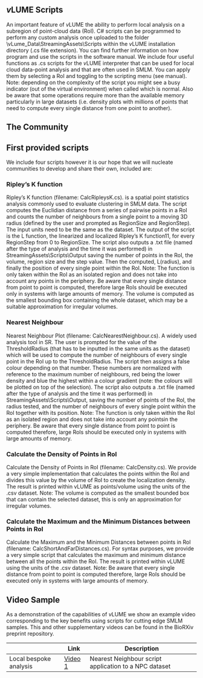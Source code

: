 ## *v*LUME Scripts

An important feature of *v*LUME the ability to perform local analysis on a subregion of point-cloud data (RoI). C#
scripts can be programmed to perform any custom analysis once uploaded to the folder
\vLume_Data\StreamingAssets\Scripts within the *v*LUME installation directory (.cs file extension). You can find
further information on how program and use the scripts in the software manual.
We include four useful functions as .cs scripts for the *v*LUME interpreter that can be used for local cloud data-point
analysis and that are often used in SMLM. You can apply them by selecting a RoI and toggling to the scripting menu
(see manual). Note: depending on the complexity of the script you might see a busy indicator (out of the virtual
environment) when called which is normal. Also be aware that some operations require more than the available memory
particularly in large datasets (i.e. density plots with millions of points that need to compute every single distance from
one point to another).

## The Community

## First provided scripts
We include four scripts however it is our hope that we will nucleate communities to develop and share their own,
included are:

### Ripley’s K function

Ripley’s K function (filename: CalcRipleysK.cs). is a spatial point statistics analysis commonly used to
evaluate clustering in SMLM data. The script computes the Euclidian distance from a series of pairwise
points in a RoI and counts the number of neighbours from a single point to a moving 3D radius (defined by
the user and prompted as RegionSize and RegionStep). The input units need to be the same as the dataset. The output of the script is the L function, the linearized and localized Ripley’s K function11, for every RegionStep from 0 to RegionSize. The script also outputs a .txt file (named after the type of analysis and the time it was performed) in StreamingAssets\Scripts\Output saving the number of points in the RoI, the volume, region size and the step value. Then the computed, L(radius), and finally the position of every single point within the RoI. Note: The function is only taken within the RoI as an isolated region and does not take into account any points
in the periphery. Be aware that every single distance from point to point is computed, therefore large RoIs
should be executed only in systems with large amounts of memory. The volume is computed as the smallest
bounding box containing the whole dataset, which may be a suitable approximation for irregular volumes.

### Nearest Neighbour

Nearest Neighbour Plot (filename: CalcNearestNeighbour.cs). A widely used analysis tool in SR. The
user is prompted for the value of the ThresholdRadius (that has to be inputted in the same units as the dataset)
which will be used to compute the number of neighbours of every single point in the RoI up to the
ThresholdRadius. The script then assigns a false colour depending on that number. These numbers are
normalized with reference to the maximum number of neighbours, red being the lower density and blue the
highest within a colour gradient (note: the colours will be plotted on top of the selection). The script also
outputs a .txt file (named after the type of analysis and the time it was performed) in
StreamingAssets\Scripts\Output, saving the number of points of the RoI, the radius tested, and the number of
neighbours of every single point within the RoI together with its position. Note: The function is only taken within the RoI as an isolated region and does not take into account any pointsin the periphery. Be aware that every single distance from point to point is computed therefore, large RoIs should be executed only in systems with large amounts of memory.

### Calculate the Density of Points in RoI

Calculate the Density of Points in RoI (filename: CalcDensity.cs). We provide a very simple
implementation that calculates the points within the RoI and divides this value by the volume of RoI to create
the localization density. The result is printed within vLUME as points/volume using the units of the .csv
dataset. Note: The volume is computed as the smallest bounded box that can contain the selected dataset, this is only
an approximation for irregular volumes.

### Calculate the Maximum and the Minimum Distances between Points in RoI

Calculate the Maximum and the Minimum Distances between points in RoI (filename:
CalcShortAndFarDistances.cs). For syntax purposes, we provide a very simple script that calculates the
maximum and minimum distance between all the points within the RoI. The result is printed within vLUME
using the units of the .csv dataset. Note: Be aware that every single distance from point to point is computed therefore, large RoIs should be executed only in systems with large amounts of memory.

## Video Sample

As a demonstration of the capabilities of *v*LUME we show an example video corresponding to the key benefits using scripts for cutting edge SMLM samples. This and other supplementary videos can be found in the BioRXiv preprint repository.

|                |Link                          |Description                         |
|----------------|---------------------------------|-----------------------------|
|Local bespoke analysis          |[Video 1](https://www.biorxiv.org/content/biorxiv/early/2020/01/21/2020.01.20.912733/DC6/embed/media-6.zip?download=true) |Nearest Neighbour script application to a NPC dataset|
